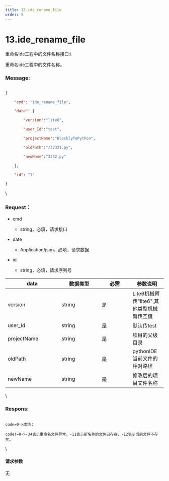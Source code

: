 ```yaml
---
title: 13.ide_rename_file
order: 5
---
```

# 13.ide\_rename\_file



 



重命名ide工程中的文件名称接口:\

重命名ide工程中的文件名称。



### Message:  



```json

{

    "cmd": "ide_rename_file",

    "data": {

        "version":"lite6",

        "user_Id":"test",

        "projectName":"BlocklyToPython",

        "oldPath":"/32321.py",

        "newName":"3232.py"

    },

    "id": "1"

}

```



\





### Request：    



* cmd

  * string，必填，请求接口

* date

  * Application/json，必填，请求数据

* id

  * string，必填，请求序列号



<table><thead><tr><th width="155">data</th><th width="112">数据类型</th><th width="82">必需</th><th>参数说明</th></tr></thead><tbody><tr><td>version</td><td>string</td><td>是</td><td>Lite6机械臂传"lite6",其他类型机械臂传空值</td></tr><tr><td>user_Id</td><td>string</td><td>是</td><td>默认传test</td></tr><tr><td>projectName</td><td>string</td><td>是</td><td>项目的父级目录</td></tr><tr><td>oldPath</td><td>string</td><td>是</td><td>pythonIDE当前文件的相对路径</td></tr><tr><td>newName</td><td>string</td><td>是</td><td>修改后的项目文件名称</td></tr></tbody></table>



\





### Respons:     



```

code=0->成功；

code!=0->-34表示重命名文件异常，-11表示新名称的文件已存在，-12表示当前文件不存在。

```



\





#### 请求参数



无
